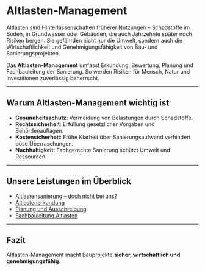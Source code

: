 # Altlasten-Management

Altlasten sind Hinterlassenschaften früherer Nutzungen – Schadstoffe im Boden, in Grundwasser oder Gebäuden, die auch Jahrzehnte später noch Risiken bergen. Sie gefährden nicht nur die Umwelt, sondern auch die Wirtschaftlichkeit und Genehmigungsfähigkeit von Bau- und Sanierungsprojekten.  

Das **Altlasten-Management** umfasst Erkundung, Bewertung, Planung und Fachbauleitung der Sanierung. So werden Risiken für Mensch, Natur und Investitionen zuverlässig beherrscht.  

---

## Warum Altlasten-Management wichtig ist

- **Gesundheitsschutz**: Vermeidung von Belastungen durch Schadstoffe.  
- **Rechtssicherheit**: Erfüllung gesetzlicher Vorgaben und Behördenauflagen.  
- **Kostensicherheit**: Frühe Klarheit über Sanierungsaufwand verhindert böse Überraschungen.  
- **Nachhaltigkeit**: Fachgerechte Sanierung schützt Umwelt und Ressourcen.  

---

## Unsere Leistungen im Überblick

- [Altlastensanierung – doch nicht bei uns?](sanierung_doch_nicht_bei_uns.md)  
- [Altlastenerkundung](erkundung.md)  
- [Planung und Ausschreibung](planung_ausschreibung.md)  
- [Fachbauleitung Altlasten](fachbauleitung_altlasten.md)  

---

## Fazit

Altlasten-Management macht Bauprojekte **sicher, wirtschaftlich und genehmigungsfähig**.
